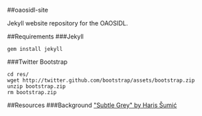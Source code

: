##oaosidl-site

Jekyll website repository for the OAOSIDL.

##Requirements
###Jekyll
```
gem install jekyll
```

###Twitter Bootstrap
```
cd res/
wget http://twitter.github.com/bootstrap/assets/bootstrap.zip
unzip bootstrap.zip
rm bootstrap.zip
```

##Resources
###Background
<a href="http://subtlepatterns.com/subtle-grey/">"Subtle Grey" by Haris Šumić</a>

